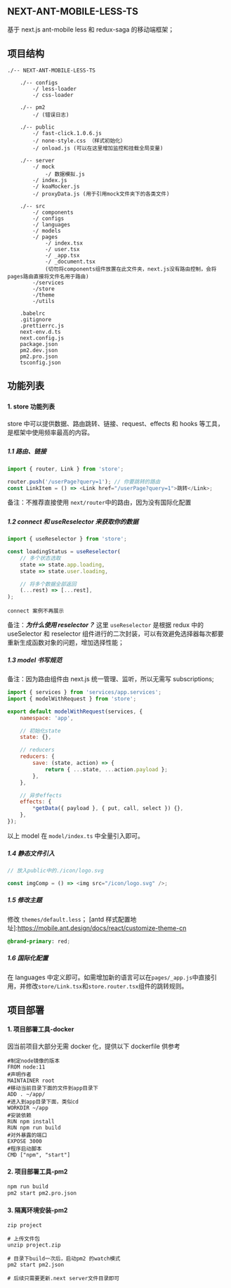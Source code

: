 ## NEXT-ANT-MOBILE-LESS-TS

基于 next.js ant-mobile less 和 redux-saga 的移动端框架；

## 项目结构

```
./-- NEXT-ANT-MOBILE-LESS-TS

    ./-- configs
        -/ less-loader
        -/ css-loader

    ./-- pm2
        -/ (错误日志)

    ./-- public
        -/ fast-click.1.0.6.js
        -/ none-style.css （样式初始化）
        -/ onload.js (可以在这里增加监控和挂载全局变量)

    ./-- server
        -/ mock
            -/ 数据模拟.js
        -/ index.js
        -/ koaMocker.js
        -/ proxyData.js (用于引用mock文件夹下的各类文件)

    ./-- src
        -/ components
        -/ configs
        -/ languages
        -/ models
        -/ pages
            -/ index.tsx
            -/ user.tsx
            -/ _app.tsx
            -/ _document.tsx
            (切勿将components组件放置在此文件夹，next.js没有路由控制，会将pages路由直接将文件名用于路由)
        -/services
        -/store
        -/theme
        -/utils

    .babelrc
    .gitignore
    .prettierrc.js
    next-env.d.ts
    next.config.js
    package.json
    pm2.dev.json
    pm2.pro.json
    tsconfig.json

```

## 功能列表

#####

#### 1. store 功能列表

store 中可以提供数据、路由跳转、链接、request、effects 和 hooks 等工具，是框架中使用频率最高的内容。

#####

##### 1.1 路由、链接

```js
import { router, Link } from 'store';

router.push('/userPage?query=1'); // 你要跳转的路由
const LinkItem = () => <Link href="/userPage?query=1">跳转</Link>;
```

备注：不推荐直接使用 `next/router`中的路由，因为没有国际化配置

#####

##### 1.2 connect 和 useReselector 来获取你的数据

```js
import { useReselector } from 'store';

const loadingStatus = useReselector(
    // 多个状态选取
    state => state.app.loading,
    state => state.user.loading,

    // 将多个数据全部返回
    (...rest) => [...rest],
);
```

```
connect 案例不再展示
```

备注：**_为什么使用 reselector？_**
这里 `useReselector` 是根据 redux 中的 useSelector 和 reselector 组件进行的二次封装，可以有效避免选择器每次都要重新生成函数对象的问题，增加选择性能；

##### 1.3 model 书写规范

备注：因为路由组件由 next.js 统一管理、监听，所以无需写 subscriptions;

```js
import { services } from 'services/app.services';
import { modelWithRequest } from 'store';

export default modelWithRequest(services, {
    namespace: 'app',

    // 初始化state
    state: {},

    // reducers
    reducers: {
        save: (state, action) => {
            return { ...state, ...action.payload };
        },
    },

    // 异步effects
    effects: {
        *getData({ payload }, { put, call, select }) {},
    },
});
```

以上 model 在 `model/index.ts` 中全量引入即可。

##### 1.4 静态文件引入

```js
// 放入public中的./icon/logo.svg

const imgComp = () => <img src="/icon/logo.svg" />;
```

##### 1.5 修改主题

修改 `themes/default.less`；
[antd 样式配置地址]:https://mobile.ant.design/docs/react/customize-theme-cn

```css
@brand-primary: red;
```

##### 1.6 国际化配置

在 languages 中定义即可。如需增加新的语言可以在`pages/_app.js`中直接引用，并修改`store/Link.tsx`和`store.router.tsx`组件的跳转规则。

## 项目部署

#### 1. 项目部署工具-docker

因当前项目大部分无需 docker 化，提供以下 dockerfile 供参考

```
#制定node镜像的版本
FROM node:11
#声明作者
MAINTAINER root
#移动当前目录下面的文件到app目录下
ADD . ~/app/
#进入到app目录下面，类似cd
WORKDIR ~/app
#安装依赖
RUN npm install
RUN npm run build
#对外暴露的端口
EXPOSE 3000
#程序启动脚本
CMD ["npm", "start"]
```

#### 2. 项目部署工具-pm2

```s
npm run build
pm2 start pm2.pro.json
```

#### 3. 隔离环境安装-pm2

```
zip project

# 上传文件包
unzip project.zip

# 目录下build一次后，启动pm2 的watch模式
pm2 start pm2.json

# 后续只需要更新.next server文件目录即可

```
